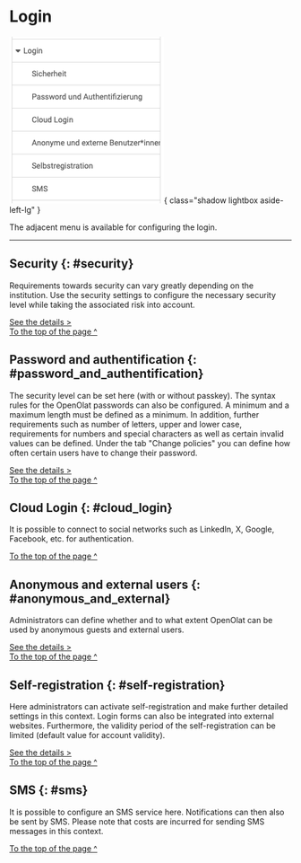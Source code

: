 # Login

![admin_login_overview_v1_de.png](assets/admin_login_overview_v1_de.png){ class="shadow lightbox aside-left-lg" }

The adjacent menu is available for configuring the login.

---

## Security {: #security}

Requirements towards security can vary greatly depending on the institution. Use the security settings to configure the necessary security level while taking the associated risk into account.

[See the details >](../administration/Login_Security.md)<br>
[To the top of the page ^](#login)


## Password and authentification {: #password_and_authentification}

The security level can be set here (with or without passkey). The syntax rules for the OpenOlat passwords can also be configured.
A minimum and a maximum length must be defined as a minimum. In addition, further requirements such as number of letters, upper and lower case, requirements for numbers and special characters as well as certain invalid values can be defined. Under the tab "Change policies" you can define how often certain users have to change their password.

[See the details >](../administration/Login_Password_and_Authentication.md)<br>
[To the top of the page ^](#login)


## Cloud Login {: #cloud_login}

It is possible to connect to social networks such as LinkedIn, X, Google, Facebook, etc. for authentication.

[To the top of the page ^](#login)


## Anonymous and external users {: #anonymous_and_external}

Administrators can define whether and to what extent OpenOlat can be used by anonymous guests and external users.

[See the details >](../administration/Guest_and_invitation.md)<br>
[To the top of the page ^](#login)


## Self-registration {: #self-registration}

Here administrators can activate self-registration and make further detailed
settings in this context. Login forms can also be integrated into external
websites. Furthermore, the validity period of the self-registration can be
limited (default value for account validity).

[See the details >](../administration/Login_Self-Registration.md)<br>
[To the top of the page ^](#login)


## SMS {: #sms}

It is possible to configure an SMS service here. Notifications can then also be sent by SMS. Please note that costs are incurred for sending SMS messages in this context.

[To the top of the page ^](#login)